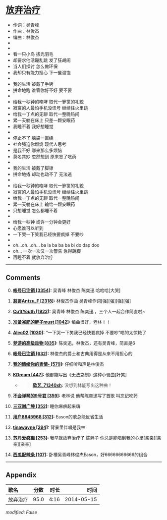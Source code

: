 # [放弃治疗](https://music.163.com/song?id=28563315)

* 作词：吴青峰
* 作曲：林俊杰
* 编曲：林俊杰
*
*
* 看一只小鸟  拔光羽毛
* 却要求他活蹦乱跳  发了狂胡闹
* 当人们探讨  怎么做环保
* 我却只有能力担心  下一餐温饱
* 
* 我的生活  被戴了手铐
* 拼命地跑  谁管你好不好 要不要
* 
* 给我一秒钟的咆哮  取代一箩筐的礼貌
* 寂寞的人最怕手机没讯号  继续往火里跳
* 给我一丁点的无聊  取代一整晚热闹
* 累一天躺在床上  只差一颗安眠药
* 我睡不着  我好想睡觉
* 
* 停止不了  脑袋一直绕
* 社会强迫你燃烧  现代人思考
* 是我不好  哪来那么多烦恼
* 莫名其妙  忽然想到 原来忘了吃药
* 
* 我的生活  被戴了脚镣
* 拼命地撬  却动也动不了  无法逃
* 
* 给我一秒钟的咆哮  取代一箩筐的礼貌
* 寂寞的人最怕手机没讯号  继续往火里跳
* 给我一丁点的无聊  取代一整晚热闹
* 累一天躺在床上  输给一颗安眠药
* 只想睡觉  怎么都睡不着
* 
* 给我一秒钟  或许一分钟会更好
* 心愿谁可以听到
* 一下哭一下笑我已经快要疯掉  不要吵
* 
* oh…oh…oh…  ba la ba ba ba bi do dap doo
* oh…  一次一次又一次警告  急得跳脚
* 再睡不着  就放弃治疗


---

## Comments
0. **[帐号已注销 \[3354\]](https://music.163.com/#/user/home?id=47077358):** 吴青峰 林俊杰 陈奕迅 哈哈哈[大哭]

1. **[慈哥Antzu_F \[2318\]](https://music.163.com/#/user/home?id=57667860):** 林俊杰作曲 吴青峰作词[强][强][强][强]

2. **[Cu1tYouth \[1922\]](https://music.163.com/#/user/home?id=56120980):** 吴青峰 林俊杰 陈奕迅 ，三个人一起合作简直啦~

3. **[准备减肥的胖子must \[1042\]](https://music.163.com/#/user/home?id=60490991):** 编曲很好，老林！！

4. **[Aleo02 \[1030\]](https://music.163.com/#/user/home?id=88006):** “一下哭一下笑我已经快要疯掉 不要吵”唱的太惊艳了

5. **[梦游的高级动物 \[835\]](https://music.163.com/#/user/home?id=75112315):** 陈奕迅，林俊杰，还有吴青峰，简直是6

6. **[帐号已注销 \[632\]](https://music.163.com/#/user/home?id=85569944):** 林俊杰的爵士和古典用得是从来不用担心的

7. **[我的情绪你的表情- \[579\]](https://music.163.com/#/user/home?id=113720350):** 仔细听和声是林俊杰

8. **[KDream \[447\]](https://music.163.com/#/user/home?id=65897340):** 他都能写出《无法克制》这种小骚曲[奸笑]
	* > **[欣艺_71340xh](https://music.163.com/#/user/home?id=90198496):** 没想到林能写出这种曲！

9. **[不会弹琴的9号君 \[359\]](https://music.163.com/#/user/home?id=85154805):** 老林说 他帮陈奕迅写了首歌 叫忘记吃药

10. **[三亚谢广坤 \[352\]](https://music.163.com/#/user/home?id=58418754):** 睡你麻痹起来嗨

11. **[用户8845968 \[312\]](https://music.163.com/#/user/home?id=8845968):** Eason的歌总能反省生活

12. **[tinawayne \[294\]](https://music.163.com/#/user/home?id=63756717):** 背景里伴唱是我林

13. **[苏丹爱疯癫 \[253\]](https://music.163.com/#/user/home?id=31224745):** 我早就放弃治疗了  陈胖子  你总是能唱到我的心里[亲亲][亲亲][亲亲]

14. **[西瓜配辣条 \[107\]](https://music.163.com/#/user/home?id=56468247):** 卧槽吴青峰林俊杰Eason，好66666666666的组合



---

## Appendix

|歌名|分数|时长|时间|
|:---|:---:|---:|---:|
|放弃治疗|95.0|4:16|2014-05-15

*modified: False*